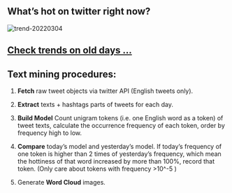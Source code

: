 ## What’s hot on twitter right now?

![trend-20220304][wordcloud]

[wordcloud]: https://raw.githubusercontent.com/xdqc/tweet-trend-everyday/master/word-cloud/trend-20220304.png?token=AF5V4P7ADR6KQBZ4CEDTNIK6AXRMU "trend-20220304"

## [Check trends on old days ...](https://github.com/xdqc/tweet-trend-everyday/tree/master/word-cloud)

## Text mining procedures:

1. **Fetch** raw tweet objects via twitter API (English tweets only).

2. **Extract** texts + hashtags parts of tweets for each day.

3. **Build Model** Count unigram tokens (i.e. one English word as a token) of tweet texts, calculate the occurrence frequency of each token, order by frequency high to low.

4. **Compare** today’s model and yesterday’s model. If today’s frequency of one token is higher than 2 times of yesterday’s frequency, which mean the hottiness of that word increased by more than 100%, record that token. (Only care about tokens with frequency >10^-5 )

5. Generate **Word Cloud** images.
